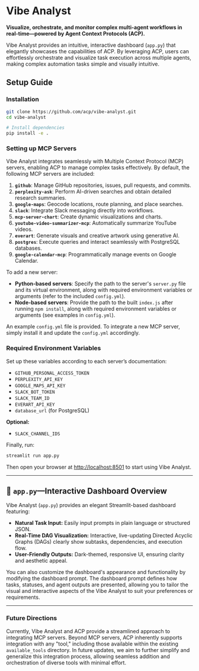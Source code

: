 # Vibe Analyst

**Visualize, orchestrate, and monitor complex multi-agent workflows in real-time—powered by Agent Context Protocols (ACP).**

Vibe Analyst provides an intuitive, interactive dashboard (`app.py`) that elegantly showcases the capabilities of ACP. By leveraging ACP, users can effortlessly orchestrate and visualize task execution across multiple agents, making complex automation tasks simple and visually intuitive.

## Setup Guide

### Installation

```bash
git clone https://github.com/acp/vibe-analyst.git
cd vibe-analyst

# Install dependencies
pip install -e .
```

### Setting up MCP Servers

Vibe Analyst integrates seamlessly with Multiple Context Protocol (MCP) servers, enabling ACP to manage complex tasks effectively. By default, the following MCP servers are included:

1. **`github`**: Manage GitHub repositories, issues, pull requests, and commits.
2. **`perplexity-ask`**: Perform AI-driven searches and obtain detailed research summaries.
3. **`google-maps`**: Geocode locations, route planning, and place searches.
4. **`slack`**: Integrate Slack messaging directly into workflows.
5. **`mcp-server-chart`**: Create dynamic visualizations and charts.
6. **`youtube-video-summarizer-mcp`**: Automatically summarize YouTube videos.
7. **`everart`**: Generate visuals and creative artwork using generative AI.
8. **`postgres`**: Execute queries and interact seamlessly with PostgreSQL databases.
9. **`google-calendar-mcp`**: Programmatically manage events on Google Calendar.

To add a new server:

* **Python-based servers**: Specify the path to the server's `server.py` file and its virtual environment, along with required environment variables or arguments (refer to the included `config.yml`).
* **Node-based servers**: Provide the path to the built `index.js` after running `npm install`, along with required environment variables or arguments (see examples in `config.yml`).

An example `config.yml` file is provided. To integrate a new MCP server, simply install it and update the `config.yml` accordingly.

### Required Environment Variables

Set up these variables according to each server’s documentation:

* `GITHUB_PERSONAL_ACCESS_TOKEN`
* `PERPLEXITY_API_KEY`
* `GOOGLE_MAPS_API_KEY`
* `SLACK_BOT_TOKEN`
* `SLACK_TEAM_ID`
* `EVERART_API_KEY`
* `database_url` (for PostgreSQL)

**Optional:**

* `SLACK_CHANNEL_IDS`

Finally, run:

```bash
streamlit run app.py
```

Then open your browser at [http://localhost:8501](http://localhost:8501) to start using Vibe Analyst.

---

## 🌟 `app.py`—Interactive Dashboard Overview

Vibe Analyst (`app.py`) provides an elegant Streamlit-based dashboard featuring:

* **Natural Task Input:** Easily input prompts in plain language or structured JSON.
* **Real-Time DAG Visualization:** Interactive, live-updating Directed Acyclic Graphs (DAGs) clearly show subtasks, dependencies, and execution flow.
* **User-Friendly Outputs:** Dark-themed, responsive UI, ensuring clarity and aesthetic appeal.

You can also customize the dashboard's appearance and functionality by modifying the dashboard prompt. The dashboard prompt defines how tasks, statuses, and agent outputs are presented, allowing you to tailor the visual and interactive aspects of the Vibe Analyst to suit your preferences or requirements.

---

### Future Directions

Currently, Vibe Analyst and ACP provide a streamlined approach to integrating MCP servers. Beyond MCP servers, ACP inherently supports integration with any "tool," including those available within the existing `available_tools` directory. In future updates, we aim to further simplify and generalize this integration process, allowing seamless addition and orchestration of diverse tools with minimal effort.

